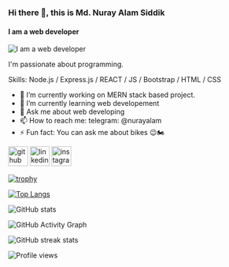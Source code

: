 ### Hi there 👋, this is Md. Nuray Alam Siddik
#### I am a web developer
![I am a web developer](https://i.ibb.co/YX70Sfp/banner-web-development.jpg)

I'm passionate about programming.

Skills: Node.js / Express.js / REACT / JS / Bootstrap / HTML / CSS

- 🔭 I’m currently working on MERN stack based project. 
- 🌱 I’m currently learning web developement 
- 💬 Ask me about web developing 
- 📫 How to reach me: telegram: @nurayalam 
- ⚡ Fun fact: You can ask me about bikes 😉🏍 


[<img src='https://cdn.jsdelivr.net/npm/simple-icons@3.0.1/icons/github.svg' alt='github' height='40'>](https://github.com/nuray-alam)  [<img src='https://cdn.jsdelivr.net/npm/simple-icons@3.0.1/icons/linkedin.svg' alt='linkedin' height='40'>](https://www.linkedin.com/in/https://www.linkedin.com/in/md-nuray-alam-siddik-647373203//)  [<img src='https://cdn.jsdelivr.net/npm/simple-icons@3.0.1/icons/instagram.svg' alt='instagram' height='40'>](https://www.instagram.com/nuray__alam98/)  

[![trophy](https://github-profile-trophy.vercel.app/?username=nuray-alam)](https://github.com/ryo-ma/github-profile-trophy)

[![Top Langs](https://github-readme-stats.vercel.app/api/top-langs/?username=nuray-alam)](https://github.com/anuraghazra/github-readme-stats)

![GitHub stats](https://github-readme-stats.vercel.app/api?username=nuray-alam&show_icons=true)  

![GitHub Activity Graph](https://activity-graph.herokuapp.com/graph?username=nuray-alam)  

![GitHub streak stats](https://github-readme-streak-stats.herokuapp.com/?user=nuray-alam)  

![Profile views](https://gpvc.arturio.dev/nuray-alam)  
